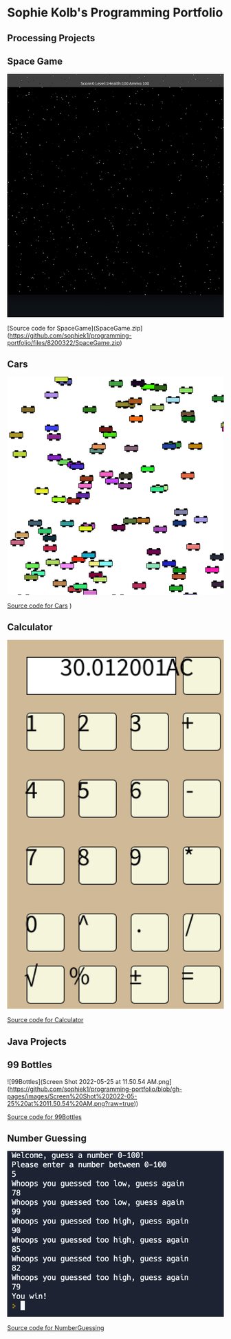 # Sophie Kolb's Programming Portfolio

## Processing Projects

## Space Game

![SpaceGame](https://github.com/sophiek1/programming-portfolio/blob/gh-pages/images/Screen%20Shot%202022-03-07%20at%2012.32.42%20PM.png?raw=true)


[Source code for SpaceGame](SpaceGame.zip](https://github.com/sophiek1/programming-portfolio/files/8200322/SpaceGame.zip)

## Cars


![Cars](https://github.com/sophiek1/programming-portfolio/blob/gh-pages/images/Screen%20Shot%202022-05-25%20at%2012.12.02%20PM.png?raw=true)

[Source code for Cars](https://github.com/sophiek1/programming-portfolio/files/8773551/cars.zip)
)
## Calculator

![Calculator](https://github.com/sophiek1/programming-portfolio/blob/gh-pages/images/Screen%20Shot%202022-05-25%20at%2012.17.57%20PM.png?raw=true)

[Source code for Calculator](https://github.com/sophiek1/programming-portfolio/files/8773602/Calculator.2.zip)


## Java Projects 


## 99 Bottles

![99Bottles](Screen Shot 2022-05-25 at 11.50.54 AM.png](https://github.com/sophiek1/programming-portfolio/blob/gh-pages/images/Screen%20Shot%202022-05-25%20at%2011.50.54%20AM.png?raw=true))


[Source code for 99Bottles](https://replit.com/@SOPHIEKOLB/99Bottles#Main.java)

## Number Guessing

![NumberGuessing](https://github.com/sophiek1/programming-portfolio/blob/gh-pages/images/Screen%20Shot%202022-05-25%20at%2012.02.43%20PM.png?raw=true)


[Source code for NumberGuessing](https://replit.com/@SOPHIEKOLB/GuessingGame#Main.java)
